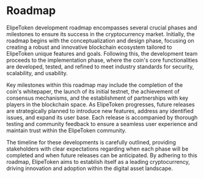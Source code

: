 # Roadmap

ElipeToken development roadmap encompasses several crucial phases and milestones to ensure its success in the cryptocurrency market. Initially, the roadmap begins with the conceptualization and design phase, focusing on creating a robust and innovative blockchain ecosystem tailored to ElipeToken unique features and goals. Following this, the development team proceeds to the implementation phase, where the coin's core functionalities are developed, tested, and refined to meet industry standards for security, scalability, and usability.

Key milestones within this roadmap may include the completion of the coin's whitepaper, the launch of its initial testnet, the achievement of consensus mechanisms, and the establishment of partnerships with key players in the blockchain space. As ElipeToken progresses, future releases are strategically planned to introduce new features, address any identified issues, and expand its user base. Each release is accompanied by thorough testing and community feedback to ensure a seamless user experience and maintain trust within the ElipeToken community.

The timeline for these developments is carefully outlined, providing stakeholders with clear expectations regarding when each phase will be completed and when future releases can be anticipated. By adhering to this roadmap, ElipeToken aims to establish itself as a leading cryptocurrency, driving innovation and adoption within the digital asset landscape.

